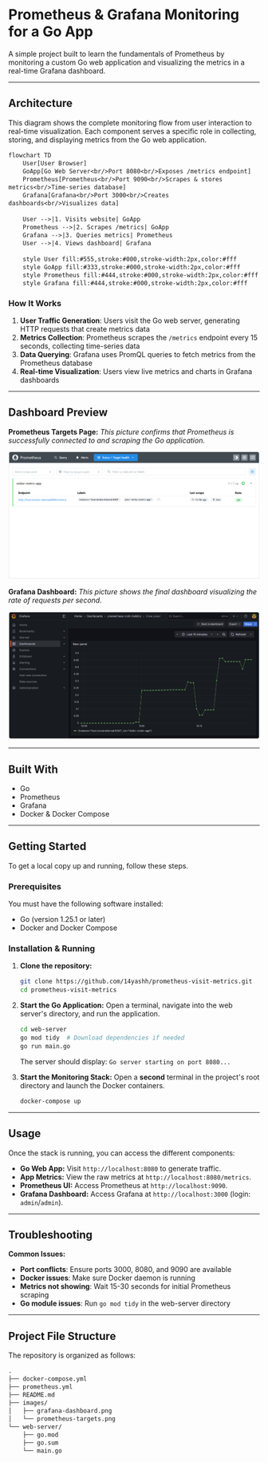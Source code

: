# Prometheus & Grafana Monitoring for a Go App

A simple project built to learn the fundamentals of Prometheus by monitoring a custom Go web application and visualizing the metrics in a real-time Grafana dashboard.

---

## Architecture

This diagram shows the complete monitoring flow from user interaction to real-time visualization. Each component serves a specific role in collecting, storing, and displaying metrics from the Go web application.

```mermaid
flowchart TD
    User[User Browser]
    GoApp[Go Web Server<br/>Port 8080<br/>Exposes /metrics endpoint]
    Prometheus[Prometheus<br/>Port 9090<br/>Scrapes & stores metrics<br/>Time-series database]
    Grafana[Grafana<br/>Port 3000<br/>Creates dashboards<br/>Visualizes data]

    User -->|1. Visits website| GoApp
    Prometheus -->|2. Scrapes /metrics| GoApp
    Grafana -->|3. Queries metrics| Prometheus
    User -->|4. Views dashboard| Grafana

    style User fill:#555,stroke:#000,stroke-width:2px,color:#fff
    style GoApp fill:#333,stroke:#000,stroke-width:2px,color:#fff
    style Prometheus fill:#444,stroke:#000,stroke-width:2px,color:#fff
    style Grafana fill:#444,stroke:#000,stroke-width:2px,color:#fff
```

### How It Works

1. **User Traffic Generation**: Users visit the Go web server, generating HTTP requests that create metrics data
2. **Metrics Collection**: Prometheus scrapes the `/metrics` endpoint every 15 seconds, collecting time-series data  
3. **Data Querying**: Grafana uses PromQL queries to fetch metrics from the Prometheus database
4. **Real-time Visualization**: Users view live metrics and charts in Grafana dashboards

---

## Dashboard Preview

**Prometheus Targets Page:**
*This picture confirms that Prometheus is successfully connected to and scraping the Go application.*

![Prometheus Targets](./images/prometheus-targets.png)

**Grafana Dashboard:**
*This picture shows the final dashboard visualizing the rate of requests per second.*

![Grafana Dashboard](./images/grafana-dashboard.png)

---

## Built With

* Go
* Prometheus
* Grafana
* Docker & Docker Compose

---

## Getting Started

To get a local copy up and running, follow these steps.

### Prerequisites

You must have the following software installed:
* Go (version 1.25.1 or later)
* Docker and Docker Compose

### Installation & Running

1.  **Clone the repository:**
    ```bash
    git clone https://github.com/14yashh/prometheus-visit-metrics.git
    cd prometheus-visit-metrics
    ```

2.  **Start the Go Application:**
    Open a terminal, navigate into the web server's directory, and run the application.
    ```bash
    cd web-server
    go mod tidy  # Download dependencies if needed
    go run main.go
    ```
    The server should display: `Go server starting on port 8080...`

3.  **Start the Monitoring Stack:**
    Open a **second** terminal in the project's root directory and launch the Docker containers.
    ```bash
    docker-compose up
    ```

---

## Usage

Once the stack is running, you can access the different components:

* **Go Web App:** Visit `http://localhost:8080` to generate traffic.
* **App Metrics:** View the raw metrics at `http://localhost:8080/metrics`.
* **Prometheus UI:** Access Prometheus at `http://localhost:9090`.
* **Grafana Dashboard:** Access Grafana at `http://localhost:3000` (login: `admin`/`admin`).

---

## Troubleshooting

**Common Issues:**
* **Port conflicts**: Ensure ports 3000, 8080, and 9090 are available
* **Docker issues**: Make sure Docker daemon is running  
* **Metrics not showing**: Wait 15-30 seconds for initial Prometheus scraping
* **Go module issues**: Run `go mod tidy` in the web-server directory

---

## Project File Structure

The repository is organized as follows:

```
.
├── docker-compose.yml
├── prometheus.yml
├── README.md
├── images/
│   ├── grafana-dashboard.png
│   └── prometheus-targets.png
└── web-server/
    ├── go.mod
    ├── go.sum
    └── main.go
```